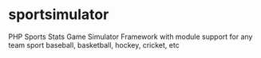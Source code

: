 sportsimulator
==============

PHP Sports Stats Game Simulator Framework with module support for any team sport baseball, basketball, hockey, cricket, etc